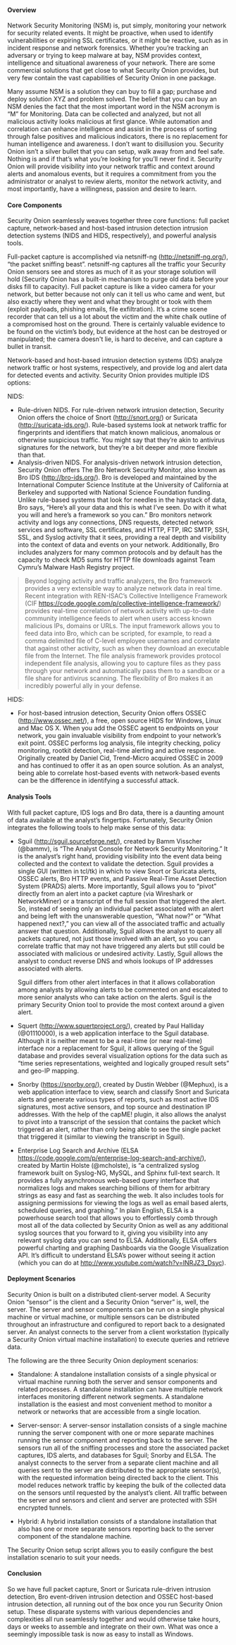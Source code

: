 #### Overview ####

Network Security Monitoring (NSM) is, put simply, monitoring your network for security related events. It might be proactive, when used to identify vulnerabilities or expiring SSL certificates, or it might be reactive, such as in incident response and network forensics. Whether you’re tracking an adversary or trying to keep malware at bay, NSM provides context, intelligence and situational awareness of your network. There are some commercial solutions that get close to what Security Onion provides, but very few contain the vast capabilities of Security Onion in one package.

Many assume NSM is a solution they can buy to fill a gap; purchase and deploy solution XYZ and problem solved. The belief that you can buy an NSM denies the fact that the most important word in the NSM acronym is “M” for Monitoring. Data can be collected and analyzed, but not all malicious activity looks malicious at first glance. While automation and correlation can enhance intelligence and assist in the process of sorting through false positives and malicious indicators, there is no replacement for human intelligence and awareness. I don’t want to disillusion you. Security Onion isn’t a silver bullet that you can setup, walk away from and feel safe. Nothing is and if that’s what you’re looking for you’ll never find it. Security Onion will provide visibility into your network traffic and context around alerts and anomalous events, but it requires a commitment from you the administrator or analyst to review alerts, monitor the network activity, and most importantly, have a willingness, passion and desire to learn.


#### Core Components ####

Security Onion seamlessly weaves together three core functions: full packet capture, network-based and host-based intrusion detection intrusion detection systems (NIDS and HIDS, respectively), and powerful analysis tools.

Full-packet capture is accomplished via netsniff-ng (http://netsniff-ng.org/), “the packet sniffing beast”.  netsniff-ng captures all the traffic your Security Onion sensors see and stores as much of it as your storage solution will hold (Security Onion has a built-in mechanism to purge old data before your disks fill to capacity). Full packet capture is like a video camera for your network, but better because not only can it tell us who came and went, but also exactly where they went and what they brought or took with them (exploit payloads, phishing emails, file exfiltration). It’s a crime scene recorder that can tell us a lot about the victim and the white chalk outline of a compromised host on the ground. There is certainly valuable evidence to be found on the victim’s body, but evidence at the host can be destroyed or manipulated; the camera doesn't lie, is hard to deceive, and can capture a bullet in transit.

Network-based and host-based intrusion detection systems (IDS) analyze network traffic or host systems, respectively, and provide log and alert data for detected events and activity. Security Onion provides multiple IDS options:

NIDS:
  * Rule-driven NIDS. For rule-driven network intrusion detection, Security Onion offers the choice of Snort (http://snort.org/) or Suricata (http://suricata-ids.org/). Rule-based systems look at network traffic for fingerprints and identifiers that match known malicious, anomalous or otherwise suspicious traffic. You might say that they’re akin to antivirus signatures for the network, but they’re a bit deeper and more flexible than that.
  * Analysis-driven NIDS.  For analysis-driven network intrusion detection, Security Onion offers The Bro Network Security Monitor, also known as Bro IDS (http://bro-ids.org/). Bro is developed and maintained by the International Computer Science Institute at the University of California at Berkeley and supported with National Science Foundation funding. Unlike rule-based systems that look for needles in the haystack of data, Bro says, “Here’s all your data and this is what I’ve seen. Do with it what you will and here’s a framework so you can.” Bro monitors network activity and logs any connections, DNS requests, detected network services and software, SSL certificates, and HTTP, FTP, IRC SMTP, SSH, SSL, and Syslog activity that it sees, providing a real depth and visibility into the context of data and events on your network. Additionally, Bro includes analyzers for many common protocols and by default has the capacity to check MD5 sums for HTTP file downloads against Team Cymru’s Malware Hash Registry project.
> Beyond logging activity and traffic analyzers, the Bro framework provides a very extensible way to analyze network data in real time. Recent integration with REN-ISAC’s Collective Intelligence Framework (CIF https://code.google.com/p/collective-intelligence-framework/) provides real-time correlation of network activity with up-to-date community intelligence feeds to alert when users access known malicious IPs, domains or URLs. The input framework allows you to feed data into Bro, which can be scripted, for example, to read a comma delimited file of C-level employee usernames and correlate that against other activity, such as when they download an executable file from the Internet. The file analysis framework provides protocol independent file analysis, allowing you to capture files as they pass through your network and automatically pass them to a sandbox or a file share for antivirus scanning. The flexibility of Bro makes it an incredibly powerful ally in your defense.

HIDS:
  * For host-based intrusion detection, Security Onion offers OSSEC (http://www.ossec.net/), a free, open source HIDS for Windows, Linux and Mac OS X. When you add the OSSEC agent to endpoints on your network, you gain invaluable visibility from endpoint to your network’s exit point. OSSEC performs log analysis, file integrity checking, policy monitoring, rootkit detection, real-time alerting and active response. Originally created by Daniel Cid, Trend-Micro acquired OSSEC in 2009 and has continued to offer it as an open source solution. As an analyst, being able to correlate host-based events with network-based events can be the difference in identifying a successful attack.


#### Analysis Tools ####

With full packet capture, IDS logs and Bro data, there is a daunting amount of data available at the analyst’s fingertips.  Fortunately, Security Onion integrates the following tools to help make sense of this data:

  * Sguil (http://sguil.sourceforge.net/), created by Bamm Visscher (@bammv), is “The Analyst Console for Network Security Monitoring.” It is the analyst’s right hand, providing visibility into the event data being collected and the context to validate the detection.  Sguil provides a single GUI (written in tcl/tk) in which to view Snort or Suricata alerts, OSSEC alerts, Bro HTTP events, and Passive Real-Time Asset Detection System (PRADS) alerts.  More importantly, Sguil allows you to “pivot” directly from an alert into a packet capture (via Wireshark or NetworkMiner) or a transcript of the full session that triggered the alert.  So, instead of seeing only an individual packet associated with an alert and being left with the unanswerable question, “What now?” or “What happened next?,” you can view all of the associated traffic and actually answer that question.  Additionally, Sguil allows the analyst to query all packets captured, not just those involved with an alert, so you can correlate traffic that may not have triggered any alerts but still could be associated with malicious or undesired activity.  Lastly, Sguil allows the analyst to conduct reverse DNS and whois lookups of IP addresses associated with alerts.

    Sguil differs from other alert interfaces in that it allows collaboration among analysts by allowing alerts to be commented on and escalated to more senior analysts who can take action on the alerts.  Sguil is the primary Security Onion tool to provide the most context around a given alert.

  * Squert (http://www.squertproject.org/), created by Paul Halliday (@01110000), is a web application interface to the Sguil database.  Although it is neither meant to be a real-time (or near real-time) interface nor a replacement for Sguil, it allows querying of the Sguil database and provides several visualization options for the data such as “time series representations, weighted and logically grouped result sets” and geo-IP mapping.

  * Snorby (https://snorby.org/), created by Dustin Webber (@Mephux), is a web application interface to view, search and classify Snort and Suricata alerts and generate various types of reports, such as most active IDS signatures, most active sensors, and top source and destination IP addresses.  With the help of the capME! plugin, it also allows the analyst to pivot into a transcript of the session that contains the packet which triggered an alert, rather than only being able to see the single packet that triggered it (similar to viewing the transcript in Sguil).

  * Enterprise Log Search and Archive (ELSA https://code.google.com/p/enterprise-log-search-and-archive/), created by Martin Holste (@mcholste), is “a centralized syslog framework built on Syslog-NG, MySQL, and Sphinx full-text search. It provides a fully asynchronous web-based query interface that normalizes logs and makes searching billions of them for arbitrary strings as easy and fast as searching the web. It also includes tools for assigning permissions for viewing the logs as well as email based alerts, scheduled queries, and graphing.” In plain English, ELSA is a powerhouse search tool that allows you to effortlessly comb through most all of the data collected by Security Onion as well as any additional syslog sources that you forward to it, giving you visibility into any relevant syslog data you can send to ELSA.  Additionally, ELSA offers powerful charting and graphing Dashboards via the Google Visualization API.  It’s difficult to understand ELSA’s power without seeing it action (which you can do at http://www.youtube.com/watch?v=INRJZ3_Dsyc).


#### Deployment Scenarios ####

Security Onion is built on a distributed client-server model.  A Security Onion “sensor” is the client and a Security Onion “server” is, well, the server.  The server and sensor components can be run on a single physical machine or virtual machine, or multiple sensors can be distributed throughout an infrastructure and configured to report back to a designated server.  An analyst connects to the server from a client workstation (typically a Security Onion virtual machine installation) to execute queries and retrieve data.

The following are the three Security Onion deployment scenarios:

  * Standalone:  A standalone installation consists of a single physical or virtual machine running both the server and sensor components and related processes.  A standalone installation can have multiple network interfaces monitoring different network segments.  A standalone installation is the easiest and most convenient method to monitor a network or networks that are accessible from a single location.

  * Server-sensor:  A server-sensor installation consists of a single machine running the server component with one or more separate machines running the sensor component and reporting back to the server.  The sensors run all of the sniffing processes and store the associated packet captures, IDS alerts, and databases for Sguil; Snorby and ELSA.  The analyst connects to the server from a separate client machine and all queries sent to the server are distributed to the appropriate sensor(s), with the requested information being directed back to the client.  This model reduces network traffic by keeping the bulk of the collected data on the sensors until requested by the analyst’s client.  All traffic between the server and sensors and client and server are protected with SSH encrypted tunnels.

  * Hybrid:  A hybrid installation consists of a standalone installation that also has one or more separate sensors reporting back to the server component of the standalone machine.

The Security Onion setup script allows you to easily configure the best installation scenario to suit your needs.

#### Conclusion ####

So we have full packet capture, Snort or Suricata rule-driven intrusion detection, Bro event-driven intrusion detection and OSSEC host-based intrusion detection, all running out of the box once you run Security Onion setup. These disparate systems with various dependencies and complexities all run seamlessly together and would otherwise take hours, days or weeks to assemble and integrate on their own. What was once a seemingly impossible task is now as easy to install as Windows.